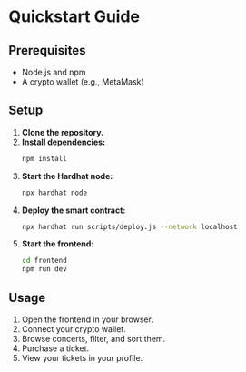# Quickstart Guide

## Prerequisites
- Node.js and npm
- A crypto wallet (e.g., MetaMask)

## Setup
1. **Clone the repository.**
2. **Install dependencies:**
   ```bash
   npm install
   ```
3. **Start the Hardhat node:**
   ```bash
   npx hardhat node
   ```
4. **Deploy the smart contract:**
   ```bash
   npx hardhat run scripts/deploy.js --network localhost
   ```
5. **Start the frontend:**
   ```bash
   cd frontend
   npm run dev
   ```

## Usage
1. Open the frontend in your browser.
2. Connect your crypto wallet.
3. Browse concerts, filter, and sort them.
4. Purchase a ticket.
5. View your tickets in your profile.
